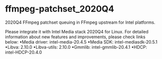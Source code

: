 # ffmpeg-patchset_2020Q4

2020Q4 FFmpeg patchset queuing in FFmpeg upstream for Intel platforms.

Please integrate it with Intel Media stack 2020Q4 for Linux. For detailed information
about new features and improvements, please check links below:
•Media driver: intel-media-20.4.5
•Media SDK: intel-mediasdk-20.5.1
•Libva: 2.10.0
•Libva-utils: 2.10.0
•Gmmlib: intel-gmmlib-20.4.1
•HDCP: intel-HDCP-20.4.0
